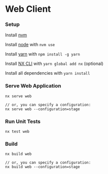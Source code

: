 # Web Client

### Setup

Install [nvm](https://github.com/nvm-sh/nvm)

Install [node](https://github.com/nvm-sh/nvm#nvmrc) with `nvm use`

Install [yarn](https://classic.yarnpkg.com/lang/en/docs/install/#mac-stable) with `npm install -g yarn`

Install [NX CLI](https://nx.dev/l/r/using-nx/nx-cli) with `yarn global add nx` (optional)

Install all dependencies with `yarn install`

### Serve Web Application

```
nx serve web

// or, you can specify a configuration:
nx serve web --configuration=stage
```

### Run Unit Tests

```
nx test web
```

### Build

```
nx build web

// or, you can specify a configuration:
nx build web --configuration=stage
```
